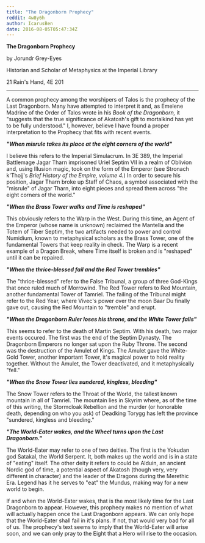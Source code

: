 ```yaml
---
title: "The Dragonborn Prophecy"
reddit: 4w8y6h
author: IcarusBen
date: 2016-08-05T05:47:34Z
---
```


**The Dragonborn Prophecy**

by Jorundr Grey-Eyes

Historian and Scholar of Metaphysics at the Imperial Library

21 Rain's Hand, 4E 201

---

A common prophecy among the worshipers of Talos is the prophecy of the Last Dragonborn. Many have attempted to interpret it and, as Emelene Madrine of the Order of Talos wrote in his *Book of the Dragonborn,* it "suggests that the true significance of Akatosh's gift to mortalkind has yet to be fully understood." I, however, believe I have found a proper interpretation to the Prophecy that fits with recent events.

***"When misrule takes its place at the eight corners of the world"***

I believe this refers to the Imperial Simulacrum. In 3E 389, the Imperial Battlemage Jagar Tharn imprisoned Uriel Septim VII in a realm of Oblivion and, using Illusion magic, took on the form of the Emperor (see Stronach k'Thojj's *Brief History of the Empire, volume 4.*) In order to secure his position, Jagar Tharn broke up Staff of Chaos, a symbol associated with the "misrule" of Jagar Tharn, into eight pieces and spread them across "the eight corners of the world." 

***"When the Brass Tower walks and Time is reshaped"***

This obviously refers to the Warp in the West. During this time, an Agent of the Emperor (whose name is unknown) reclaimed the Mantella and the Totem of Tiber Septim, the two artifacts needed to power and control Numidium, known to metaphysical scholars as the Brass Tower, one of the fundamental Towers that keep reality in check. The Warp is a recent example of a Dragon Break, where Time itself is broken and is "reshaped" until it can be repaired. 

***"When the thrice-blessed fail and the Red Tower trembles"***

The "thrice-blessed" refer to the False Tribunal, a group of three God-Kings that once ruled much of Morrowind. The Red Tower refers to Red Mountain, another fundamental Tower of Tamriel. The failing of the Tribunal might refer to the Red Year, where Vivec's power over the moon Baar Du finally gave out, causing the Red Mountain to "tremble" and erupt.

***"When the Dragonborn Ruler loses his throne, and the White Tower falls"***

This seems to refer to the death of Martin Septim. With his death, two major events occured. The first was the end of the Septim Dynasty. The Dragonborn Emperors no longer sat upon the Ruby Throne. The second was the destruction of the Amulet of Kings. The Amulet gave the White-Gold Tower, another important Tower, it's magical power to hold reality together. Without the Amulet, the Tower deactivated, and it metaphysically "fell."

***"When the Snow Tower lies sundered, kingless, bleeding"***

The Snow Tower refers to the Throat of the World, the tallest known mountain in all of Tamriel. The mountain lies in Skyrim where, as of the time of this writing, the Stormcloak Rebellion and the murder (or honorable death, depending on who you ask) of Deadking Torygg has left the province "sundered, kingless and bleeding." 

***"The World-Eater wakes, and the Wheel turns upon the Last Dragonborn."***

The World-Eater may refer to one of two deities. The first is the Yokudan god Satakal, the World Serpent. It, both makes up the world and is in a state of "eating" itself. The other deity it refers to could be Alduin, an ancient Nordic god of time, a potential aspect of Akatosh (though very, very different in character) and the leader of the Dragons during the Merethic Era. Legend has it he serves to "eat" the Mundus, making way for a new world to begin. 

If and when the World-Eater wakes, that is the most likely time for the Last Dragonborn to appear. However, this prophecy makes no mention of what will actually happen once the Last Dragonborn appears. We can only hope that the World-Eater shall fail in it's plans. If not, that would very bad for all of us. The prophecy's text seems to imply that the World-Eater will arise soon, and we can only pray to the Eight that a Hero will rise to the occasion. 
